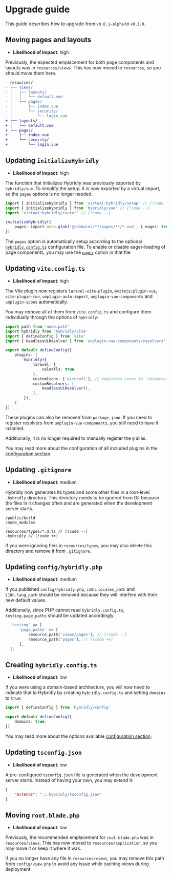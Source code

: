 # Upgrade guide

This guide describes how to upgrade from `v0.0.1-alpha` to `v0.1.0`.

## Moving pages and layouts

- **Likelihood of impact**: <span class="text-red-700 dark:text-red-300">high</span>

Previously, the expected emplacement for both page components and layouts was in `resources/views`. This has now moved to `resources`, so you should move them here.

```diff
  resources/
- ├── views/
- │   ├── layouts/
- │   │   └── default.vue
- │   └── pages/
- │       ├── index.vue
- │       └── security/
- │           └── login.vue
+ ├── layouts/
+ │   └── default.vue
+ └── pages/
+     ├── index.vue
+     └── security/
+         └── login.vue
```

## Updating `initializeHybridly`

- **Likelihood of impact**: <span class="text-red-700 dark:text-red-300">high</span>

The function that initializes Hybridly was previously exported by `hybridly/vue`. To simplify the setup, it is now exported by a virtual import, so the `pages` options is no longer needed.

```ts
import { initializeHybridly } from 'virtual:hybridly/setup' // [!code ++]
import { initializeHybridly } from 'hybridly/vue' // [!code --]
import 'virtual:hybridly/router' // [!code --]

initializeHybridly({
	pages: import.meta.glob('@/domains/**/pages/**/*.vue', { eager: true }), // [!code --]
})
```

The `pages` option is automatically setup according to the optional [`hybridly.config.ts`](../configuration/architecture.md) configuration file. To enable or disable eager-loading of page components, you may use the [`eager`](../configuration/architecture.md#eager) option in that file.

## Updating `vite.config.ts`

- **Likelihood of impact**: <span class="text-red-700 dark:text-red-300">high</span>

The Vite plugin now registers `laravel-vite-plugin`, `@vitejs/plugin-vue`, `vite-plugin-run`, `unplugin-auto-import`, `unplugin-vue-components` and `unplugin-icons` automatically.

You may remove all of them from `vite.config.ts` and configure them individually through the options of `hybridly`:

```ts
import path from 'node:path'
import hybridly from 'hybridly/vite'
import { defineConfig } from 'vite'
import { HeadlessUiResolver } from 'unplugin-vue-components/resolvers'

export default defineConfig({
	plugins: [
		hybridly({
			laravel: {
				valetTls: true,
			},
			customIcons: ['aircraft'], // registers icons in `resources/icons/aircraft`
			customResolvers: [
				HeadlessUiResolver(),
			],
		}),
	]
})
```

These plugins can also be removed from `package.json`. If you need to register resolvers from `unplugin-vue-components`, you still need to have it installed.

Additionally, it is no longer required to manually register the `@` alias.

You may read more about the configuration of all included plugins in the [configuration section](../configuration/vite.md).

## Updating `.gitignore`

- **Likelihood of impact**: medium

Hybridly now generates its types and some other files in a root-level `.hybridly` directory. This directory needs to be ignored from Git because the files in it changes often and are generated when the development server starts. 

```gitignore
/public/build
/node_modules
...
resources/types/*.d.ts // [!code --]
.hybridly // [!code ++]
```

If you were ignoring files in `resources/types`, you may also delete this directory and remove it from `.gitignore`.


## Updating `config/hybridly.php`

- **Likelihood of impact**: medium

If you published `config/hybridly.php`, `i18n.locales_path` and `i18n.lang_path` should be removed because they will interfere with their new default values. 

Additionally, since PHP cannot read `hybridly.config.ts`, `testing.page_paths` should be updated accordingly:

```php
  'testing' => [
      'page_paths' => [
          resource_path('views/pages'), // [!code --]
          resource_path('pages'), // [!code ++]
      ],
  ],
```

## Creating `hybridly.config.ts`

- **Likelihood of impact**: low

If you were using a domain-based architecture, you will now need to indicate that to Hybridly by creating `hybridly.config.ts` and setting `domains` to `true`:

```ts
import { defineConfig } from 'hybridly/config'

export default defineConfig({
	domains: true,
})
```

You may read more about the options available [configuration section](../configuration/architecture.md#options).

## Updating `tsconfig.json`

- **Likelihood of impact**: low

A pre-configured `tsconfig.json` file is generated when the development server starts. Instead of having your own, you may extend it:

```json
{
	"extends": "./.hybridly/tsconfig.json"
}
```

## Moving `root.blade.php`

- **Likelihood of impact**: low

Previously, the recommended emplacement for `root.blade.php` was in `resources/views`. This has now moved to `resources/application`, so you may move it or keep it where it was.

If you no longer have any file in `resources/views`, you may remove this path from `config/view.php` to avoid any issue while caching views during deployment.
